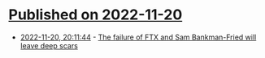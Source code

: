 # [Published on 2022-11-20](index.md)

* [2022-11-20, 20:11:44](https://news.ycombinator.com/item?id=33684772) - [The failure of FTX and Sam Bankman-Fried will leave deep scars](https://www.economist.com/briefing/2022/11/17/the-failure-of-ftx-and-sam-bankman-fried-will-leave-deep-scars)
